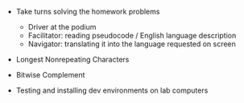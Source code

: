 * Take turns solving the homework problems
	* Driver at the podium
	* Facilitator: reading pseudocode / English language description 
	* Navigator: translating it into the language requested on screen
* Longest Nonrepeating Characters
* Bitwise Complement

* Testing and installing dev environments on lab computers